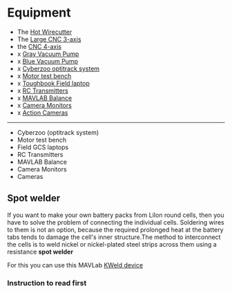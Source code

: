 # Equipment

* The [Hot Wirecutter](wirecutter)
* The [Large CNC 3-axis](cnc-3-axis)
* the [CNC 4-axis](cnc-4-axis)
* x [Gray Vacuum Pump](gray-vacuum-pump)
* x [Blue Vacuum Pump](blue-vacuum-pump)
* x [Cyberzoo optitrack system](cyberzoo)
* x [Motor test bench](motorTestBench)
* x [Toughbook Field laptop](toughbook)
* x [RC Transmitters](rc-transmitters)
* x [MAVLAB Balance](mavbal)
* x [Camera Monitors](camera-monitors)
* x [Action Cameras](actioncameras)
----
* Cyberzoo (optitrack system)
* Motor test bench
* Field GCS laptops
* RC Transmitters
* MAVLAB Balance
* Camera Monitors
* Cameras 

## Spot welder

If you want to make your own battery packs from LiIon round cells, then you have to solve the problem of connecting the individual cells. Soldering wires to them is not an option, because the required prolonged heat at the battery tabs tends to damage the cell's inner structure.The method to interconnect the cells is to weld nickel or nickel-plated steel strips across them using a resistance **spot welder**

For this you can use this  MAVLab [KWeld device](https://www.keenlab.de/index.php/portfolio-item/kweld/)

### Instruction to read first

[]()
